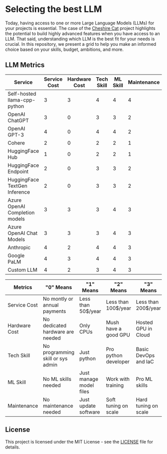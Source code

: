 # Selecting the best LLM

Today, having access to one or more Large Language Models (LLMs) for your projects is essential. The case of the [Cheshire Cat](https://github.com/cheshire-cat-ai/core) project highlights the potential to build highly advanced features when you have access to an LLM. That said, understanding which LLM is the best fit for your needs is crucial. In this repository, we present a grid to help you make an informed choice based on your skills, budget, ambitions, and more.

## LLM Metrics

| Service                        | Service Cost | Hardware Cost | Tech Skill | ML Skill | Maintenance |
|--------------------------------|--------------|---------------|------------|----------|-------------|
| Self-hosted llama-cpp-python   | 3            | 3             | 4          | 4        | 4           |
| OpenAI ChatGPT                 | 3            | 0             | 3          | 3        | 2           |
| OpenAI GPT-3                   | 4            | 0             | 4          | 4        | 2           |
| Cohere                         | 2            | 0             | 2          | 2        | 1           |
| HuggingFace Hub                | 1            | 0             | 2          | 2        | 1           |
| HuggingFace Endpoint           | 2            | 0             | 3          | 3        | 2           |
| HuggingFace TextGen Inference  | 2            | 0             | 3          | 3        | 2           |
| Azure OpenAI Completion models | 3            | 3             | 3          | 4        | 3           |
| Azure OpenAI Chat Models       | 3            | 3             | 3          | 4        | 3           |
| Anthropic                      | 4            | 2             | 4          | 4        | 3           |
| Google PaLM                    | 4            | 3             | 4          | 4        | 3           |
| Custom LLM                     | 4            | 2             | 3          | 4        | 3           |

| Metrics          | "0" Means                           | "1" Means               | "2" Means            | "3" Means             | "4" Means                | 
|------------------|-------------------------------------|-------------------------|----------------------|-----------------------|--------------------------|
| Service Cost     | No montly or annual payments        | Less than 50$/year      | Less than 100$/year  | Less than 200$/year   | More than 500$/year      |
| Hardware Cost    | No dedicated hardware are needed    | Only CPUs               | Mush have a good GPU | Hosted GPU in Cloud   | Advanced Cloud           |
| Tech Skill       | No programming skill or sys admin   | Just python             | Pro python developer | Basic DevOps and IaC  | Pro DevOps and IaC       |
| ML Skill         | No ML skills needed                 | Just manage model files | Work with training   | Pro ML skills         | Pro ML and Domain Espert |
| Maintenance      | No maintenance needed               | Just update software    | Soft tuning on scale | Hard tuning on scale  | Human supervisor needed  |

## License

This project is licensed under the MIT License - see the [LICENSE](LICENSE) file for details.
